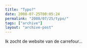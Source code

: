 ```yaml
---
title: "Typo?"
date: 2008-07-25T00:05:24
permalink: "2008/07/25/typo/"
tags: ["archive"]
layout: "archive-post"
---
```

Ik zocht de website van de carrefour…
